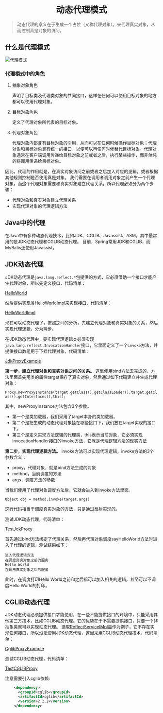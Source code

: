 <h1 align="center">动态代理模式</h1>

>动态代理的意义在于生成一个占位（又称代理对象），来代理真实对象，从而控制真是对象的访问。

## 什么是代理模式

![代理模式](https://ss0.bdstatic.com/70cFvHSh_Q1YnxGkpoWK1HF6hhy/it/u=1788963021,4195928053&fm=26&gp=0.jpg)

### 代理模式中的角色

1. 抽象对象角色

   声明了目标类及代理类对象的共同接口，这样在任何可以使用目标对象的地方都可以使用代理对象。

2. 目标对象角色
   
   定义了代理对象所代表的目标对象。
   
3. 代理对象角色
   
   代理对象内部含有目标对象的引用，从而可以在任何时候操作目标对象；代理对象和目标对象具有统一的接口，以便可以再任何时候替代目标对象。代理对象通常在客户端调用传递给目标对象之前或者之后，执行某些操作，而非单纯的将调用传递给目标对象。
   
因此，代理的作用就是，在真实对象访问之前或者之后加入对应的逻辑，或者根据其他规则控制是否使用真是对象。
我们需要在调用者调用对象之前产生一个代理对象，而这个代理对象需要和真实对象建立代理关系，所以代理必须分为两个步骤：
* 代理对象和真实对象建立代理关系
* 实现代理对象的代理逻辑方法

## Java中的代理

在Java中有多种动态代理技术，比如JDK、CGLIB、Javassist、ASM，其中最常用的是JDK动态代理和CGLIB动态代理。
目前，Spring常用JDK和CGLIB，而MyBatis还使用Javassist。

## JDK动态代理

JDK动态代理是`java.lang.reflect.*`包提供的方式，它必须借助一个接口才能产生代理对象，所以先定义接口，代码清单：

[HelloWorld](../src/main/java/com/zft/proxy/HelloWorld.java)
  
然后提供实现类HelloWorldImpl来实现接口，代码清单：

[HelloWorldImpl](../src/main/java/com/zft/proxy/HelloWorldImpl.java)

现在可以动态代理了，按照之间的分析，先建立代理对象和真实对象的关系，然后实现代理逻辑，分为两步。

在JDK动态代理中，要实现代理逻辑类必须实现`java.lang.reflect.InvocationHandler`接口，它里面定义了一个`invoke`方法，并提供接口数组用于下挂代理对象，代码清单：

[JdkProxyExample](../src/main/java/com/zft/proxy/JdkProxyExample.java)

**第一步，建立代理对象和真实对象之间的关系。** 这里使用bind方法去完成的，方法里面首先用类的属性target保存了真实对象，然后通过如下代码建立并生成代理对象：

`Proxy.newProxyInstance(target.getClass().getClassLoader(),target.getClass().getInterfaces(),this);`

其中，newProxyInstance方法包含3个参数。

* 第一个是类加载器，我们采用了target本身的类加载器。
* 第二个是把生成的动态代理对象挂在哪些接口下，我们放在target实现的接口下。
* 第三个是定义实现方法逻辑的代理类，this表示当前对象，它必须实现InvocationHandler接口的invoke方法，它就是代理逻辑方法的现实方法

**第二步，实现代理逻辑方法。** invoke方法可以实现代理逻辑，invoke方法的3个参数含义：

* proxy，代理对象，就是bind方法生成的对象
* method，当前调度的方法
* args，调度方法的参数

当我们使用了代理对象调度方法后，它就会进入到invoke方法里面。

`Object obj = method.invoke(target,args)`

这行代码相当于调度真实对象的方法，只是通过反射实现的。

测试JDK动态代理，代码清单：

[TestJdkProxy](../src/main/java/com/zft/proxy/TestJdkProxy.java)

首先通过bind方法绑定了代理关系，然后再代理对象调度sayHelloWorld方法时进入了代理的逻辑，测试结果如下：

```text
进入代理逻辑方法
在调度真实对象之前的服务
Hello World
在调用真实对象之后的服务
```

此时，在调度打印Hello World之前和之后都可以加入相关的逻辑，甚至可以不调度Hello World的打印。

## CGLIB动态代理

JDK动态代理必须提供接口才能使用，在一些不能提供接口的环境中，只能采用其他第三方技术，比如CGLIB动态代理。它的优势在于不需要提供接口，只要一个非抽象类就可以实现动态代理。
选取[ReflectServiceIMpl类](../src/main/java/com/zft/reflect/ReflectServiceImpl.java)作为例子，它不存在实现任何接口，所以没法使用JDK动态代理，这里采用CGLIB动态代理技术，代码清单：

[CglibProxyExample](../src/main/java/com/zft/proxy/CglibProxyExample.java)

测试CGLIB动态代理，代码清单：

[TestCGLIBProxy](../src/main/java/com/zft/proxy/TestCGLIBProxy.java)

注意需要引入cglib依赖:

```xml
    <dependency>
      <groupId>cglib</groupId>
      <artifactId>cglib</artifactId>
      <version>2.2.2</version>
    </dependency>
```